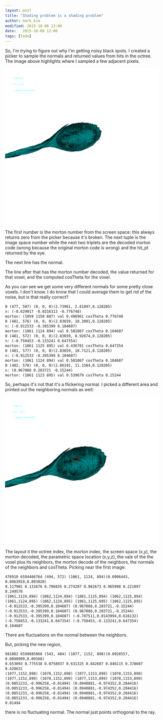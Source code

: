 ```yaml
---
layout: post
title: "Shading problem is a shading problem"
author: mark_kim
modified: 2015-10-08 13:00
date:   2015-10-08 12:00
tags: [todo]
---
```


So, I'm trying to figure out why I'm getting noisy black spots. I created a picker to sample the normals and returned values from hits in the octree. The image above highlights where I sampled a few adjacent pixels.

![edelta 2048 noise](/images/2015-10-08/edelta-2048-noisy-highlight.png)

The first number is the morton number from the screen space: this always returns zero from the picker because it's broken. The next tuple is the image space number while the next two triplets are the decoded morton code (wrong because the original morton code is wrong) and the hit_pt returned by the eye.

The next line has the normal.

The line after that has the morton number decoded, the value returned for that voxel, and the computed cosTheta for the voxel.

As you can see we get some very different normals for some pretty close voxels. I don't know. I do know that I could average them to get rid of the noise, but is that really correct?

```
0 (477, 507) (0, 0, 0)(2.73961, 2.81897,0.128205)
n: (-0.629017 -0.0316313 -0.776748)
morton: (1059 1150 887) val 0.496961 cosTheta 0.776748
0 (481, 576) (0, 0, 0)(2.83659, 10.3001,0.128205)
n: (-0.912533 -0.395399 0.104607)
morton: (1061 1124 894) val 0.501067 cosTheta 0.104607
0 (481, 572) (0, 0, 0)(2.83659, 8.92674,0.128205)
n: (-0.750453 -0.133241 0.647354)
morton: (1061 1125 895) val 0.436701 cosTheta 0.647354
0 (481, 577) (0, 0, 0)(2.83659, 10.7121,0.128205)
n: (-0.912533 -0.395399 0.104607)
morton: (1061 1124 894) val 0.501067 cosTheta 0.104607
0 (482, 578) (0, 0, 0)(2.86192, 11.1584,0.128205)
n: (0.967088 0.203721 -0.15244)
morton: (1061 1123 895) val 0.539679 cosTheta 0.15244
```
So, perhaps it's not that it's a flickering normal.  I picked a different area and printed out the neighboring normals as well:

![edelta 2048 noise](/images/2015-10-08/edelta-2048-noisy-other-highlight.png)

The layout it the octree index, the morton index, the screen space (x,y), the morton decoded, the parametric space location (x,y,z), the vals of the the voxel plus its neighbors, the morton decode of the neighbors, the normals of the neighbors and cosTheta.  Picking near the first image:

```
476910 6594466764 (494, 572) (1061, 1124, 894)(0.0906443, 0.0863919,0.093828)
0.117901 0.131676 0.796835 0.274207 0.962673 0.965998 0.221097 0.249578 
(1061,1124,894) (1062,1124,894) (1061,1125,894) (1062,1125,894) (1061,1124,895) (1062,1124,895) (1061,1125,895) (1062,1125,895) 
(-0.912533,-0.395399,0.104607) (0.967088,0.203721,-0.15244) (-0.912533,-0.395399,0.104607) (0.967088,0.203721,-0.15244) (-0.912533,-0.395399,0.104607) (-0.787511,0.0143994,0.616132) (-0.750453,-0.133241,0.647354) (-0.750453,-0.133241,0.647354) 
0.104607
```
There are fluctuations on the normal between the neighbors.

But, picking the new region,

```
981082 6599885068 (543, 484) (1077, 1152, 898)(0.0928557, 0.0898999,0.09368)
0.653093 0.775538 0.0758937 0.631325 0.842607 0.846115 0.378607 0.428631 
(1077,1152,898) (1078,1152,898) (1077,1153,898) (1078,1153,898) (1077,1152,899) (1078,1152,899) (1077,1153,899) (1078,1153,899) 
(0.0851233,-0.996258,-0.01494) (0.0940881,-0.974352,0.204416) (0.0851233,-0.996258,-0.01494) (0.0940881,-0.974352,0.204416) (0.0851233,-0.996258,-0.01494) (0.0940881,-0.974352,0.204416) (0.0851233,-0.996258,-0.01494) (0.0940881,-0.974352,0.204416) 
0.01494
```

there is no fluctuating normal. The normal just points orthogonal to the ray.